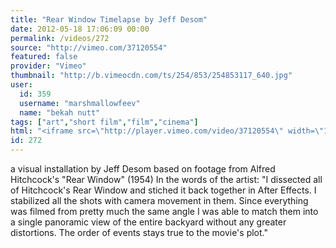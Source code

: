 ```yaml
---
title: "Rear Window Timelapse by Jeff Desom"
date: 2012-05-18 17:06:09 00:00
permalink: /videos/272
source: "http://vimeo.com/37120554"
featured: false
provider: "Vimeo"
thumbnail: "http://b.vimeocdn.com/ts/254/853/254853117_640.jpg"
user:
  id: 359
  username: "marshmallowfeev"
  name: "bekah nutt"
tags: ["art","short film","film","cinema"]
html: "<iframe src=\"http://player.vimeo.com/video/37120554\" width=\"1280\" height=\"720\" frameborder=\"0\" webkitallowfullscreen mozallowfullscreen allowfullscreen></iframe>"
id: 272
---
```


a visual installation by Jeff Desom based on footage from Alfred Hitchcock's "Rear Window" (1954) 
In the words of the artist:
"I dissected all of Hitchcock's Rear Window and stiched it back together in After Effects. I stabilized all the shots with camera movement in them. Since everything was filmed from pretty much the same angle I was able to match them into a single panoramic view of the entire backyard without any greater distortions. The order of events stays true to the movie's plot."